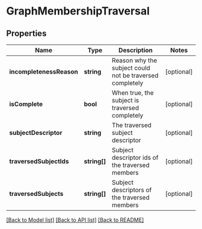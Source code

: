 # GraphMembershipTraversal

## Properties
Name | Type | Description | Notes
------------ | ------------- | ------------- | -------------
**incompletenessReason** | **string** | Reason why the subject could not be traversed completely | [optional] 
**isComplete** | **bool** | When true, the subject is traversed completely | [optional] 
**subjectDescriptor** | **string** | The traversed subject descriptor | [optional] 
**traversedSubjectIds** | **string[]** | Subject descriptor ids of the traversed members | [optional] 
**traversedSubjects** | **string[]** | Subject descriptors of the traversed members | [optional] 

[[Back to Model list]](../README.md#documentation-for-models) [[Back to API list]](../README.md#documentation-for-api-endpoints) [[Back to README]](../README.md)


